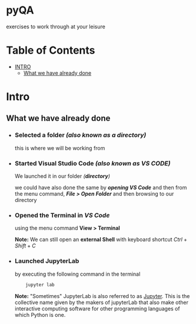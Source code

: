 # pyQA
exercises to work through at your leisure

# Table of Contents

* [INTRO](#intro)
  * [What we have already done](#what-we-have-already-done)
# Intro
## What we have already done

* ### Selected a folder _(also known as a __directory__)_

    this is where we will be working from

* ### Started Visual Studio Code _(also known as __VS CODE__)_

    We launched it in our folder _(__directory__)_

    we could have also done the same by ___opening VS Code___ and then from the menu command, ___File > Open Folder___ and then browsing to our directory

* ### Opened the Terminal in _VS Code_

  using the menu command
__View > Terminal__

    __Note:__ We can still open an __external Shell__ with
    keyboard shortcut  $Ctrl+Shift+C$

* ### Launched __JupyterLab__

    by executing the following command in the terminal

    ```bash
        jupyter lab
    ```

    __Note:__ "Sometimes" JupyterLab is also referred to as [Jupyter](https://jupyter.org/). This is the collective name given by the makers of jupyterLab that also make other interactive computing software for other programming languages of which Python is one.
